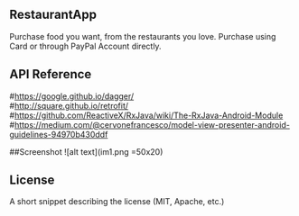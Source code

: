 ## RestaurantApp
Purchase  food you want, from the restaurants you love. 
Purchase using  Card or through PayPal Account directly.


## API Reference
#https://google.github.io/dagger/ <br>
#http://square.github.io/retrofit/ <br>
#https://github.com/ReactiveX/RxJava/wiki/The-RxJava-Android-Module <br>
#https://medium.com/@cervonefrancesco/model-view-presenter-android-guidelines-94970b430ddf <br>

##Screenshot
![alt text](im1.png =50x20)

## License

A short snippet describing the license (MIT, Apache, etc.)

